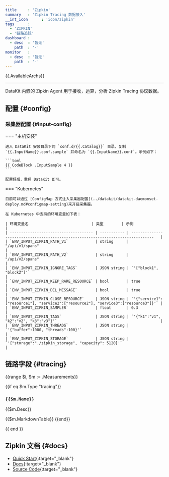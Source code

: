 ```yaml
---
title     : 'Zipkin'
summary   : 'Zipkin Tracing 数据接入'
__int_icon      : 'icon/zipkin'
tags      :
  - 'ZIPKIN'
  - '链路追踪'
dashboard :
  - desc  : '暂无'
    path  : '-'
monitor   :
  - desc  : '暂无'
    path  : '-'
---
```


{{.AvailableArchs}}

---

DataKit 内嵌的 Zipkin Agent 用于接收，运算，分析 Zipkin Tracing 协议数据。

## 配置 {#config}

### 采集器配置 {#input-config}
<!-- markdownlint-disable MD046 -->
=== "主机安装"

    进入 DataKit 安装目录下的 `conf.d/{{.Catalog}}` 目录，复制 `{{.InputName}}.conf.sample` 并命名为 `{{.InputName}}.conf`。示例如下：

    ```toml
    {{ CodeBlock .InputSample 4 }}
    ```

    配置好后，重启 DataKit 即可。

=== "Kubernetes"

    目前可以通过 [ConfigMap 方式注入采集器配置](../datakit/datakit-daemonset-deploy.md#configmap-setting)来开启采集器。

    在 Kubernetes 中支持的环境变量如下表：

    | 环境变量名                            | 类型        | 示例                                                                               |
    | ------------------------------------- | ----------- | --------------------------------------------------------------------------------   |
    | `ENV_INPUT_ZIPKIN_PATH_V1`            | string      | "/api/v1/spans"                                                                    |
    | `ENV_INPUT_ZIPKIN_PATH_V2`            | string      | "/api/v2/spans"                                                                    |
    | `ENV_INPUT_ZIPKIN_IGNORE_TAGS`        | JSON string | `'["block1", "block2"]'`                                                           |
    | `ENV_INPUT_ZIPKIN_KEEP_RARE_RESOURCE` | bool        | true                                                                               |
    | `ENV_INPUT_ZIPKIN_DEL_MESSAGE`        | bool        | true                                                                               |
    | `ENV_INPUT_ZIPKIN_CLOSE_RESOURCE`     | JSON string | `'{"service1":["resource1"], "service2":["resource2"], "service3":["resource3"]}'` |
    | `ENV_INPUT_ZIPKIN_SAMPLER`            | float       | 0.3                                                                                |
    | `ENV_INPUT_ZIPKIN_TAGS`               | JSON string | `'{"k1":"v1", "k2":"v2", "k3":"v3"}'`                                              |
    | `ENV_INPUT_ZIPKIN_THREADS`            | JSON string | `'{"buffer":1000, "threads":100}'`                                                 |
    | `ENV_INPUT_ZIPKIN_STORAGE`            | JSON string | `'{"storage":"./zipkin_storage", "capacity": 5120}'`                               |

<!-- markdownlint-enable -->

## 链路字段 {#tracing}

{{range $i, $m := .Measurements}}

{{if eq $m.Type "tracing"}}

### `{{$m.Name}}`

{{$m.Desc}}

{{$m.MarkdownTable}}
{{end}}

{{ end }}

## Zipkin 文档 {#docs}

- [Quick Start](https://zipkin.io/pages/quickstart.html){:target="_blank"}
- [Docs](https://zipkin.io/pages/instrumenting.html){:target="_blank"}
- [Source Code](https://github.com/openzipkin/zipkin){:target="_blank"}
